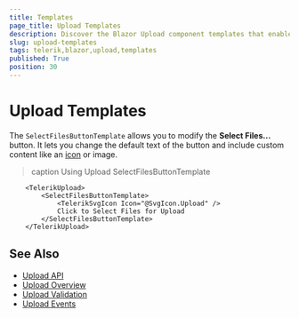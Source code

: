 ```yaml
---
title: Templates
page_title: Upload Templates
description: Discover the Blazor Upload component templates that enable you to customize the rendered button. Through these templates, you to change the text and add custom content. 
slug: upload-templates
tags: telerik,blazor,upload,templates
published: True
position: 30
---
```


# Upload Templates

The `SelectFilesButtonTemplate` allows you to modify the **Select Files...** button. It lets you change the default text of the button and include custom content like an [icon](slug:common-features-icons) or image.

>caption Using Upload SelectFilesButtonTemplate

```RAZOR
    <TelerikUpload>
        <SelectFilesButtonTemplate>
            <TelerikSvgIcon Icon="@SvgIcon.Upload" />
            Click to Select Files for Upload
        </SelectFilesButtonTemplate>
    </TelerikUpload>
```

## See Also

* [Upload API](slug:Telerik.Blazor.Components.TelerikUpload)
* [Upload Overview](slug:upload-overview)
* [Upload Validation](slug:upload-validation)
* [Upload Events](slug:upload-events)